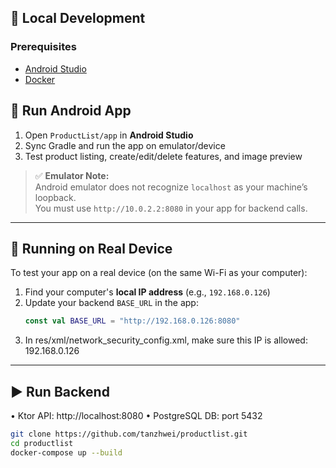 ## 🧪 Local Development

### Prerequisites

- [Android Studio](https://developer.android.com/studio)
- [Docker](https://www.docker.com/)

## 📱 Run Android App

1. Open `ProductList/app` in **Android Studio**
2. Sync Gradle and run the app on emulator/device
3. Test product listing, create/edit/delete features, and image preview

> ✅ **Emulator Note:**  
> Android emulator does not recognize `localhost` as your machine’s loopback.  
> You must use `http://10.0.2.2:8080` in your app for backend calls.

---

## 📶 Running on Real Device

To test your app on a real device (on the same Wi-Fi as your computer):

1. Find your computer's **local IP address** (e.g., `192.168.0.126`)
2. Update your backend `BASE_URL` in the app:
   ```kotlin
   const val BASE_URL = "http://192.168.0.126:8080"
3.	In res/xml/network_security_config.xml, make sure this IP is allowed:
   <domain includeSubdomains="false">192.168.0.126</domain>

---

## ▶️ Run Backend
•	Ktor API: http://localhost:8080
•	PostgreSQL DB: port 5432

```bash
git clone https://github.com/tanzhwei/productlist.git
cd productlist
docker-compose up --build